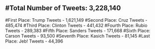 #Total Number of Tweets: 3,228,140 
---
#First Place: Trump Tweets - 1,621,149
#Second Place: Cruz Tweets - 485,474
#Third Place: Clinton Tweets - 441,432
#Fourth Place: Rubio Tweets - 289,383
#Fifth Place: Sanders Tweets - 171,668
#Sixth Place: Carson Tweets - 93,500
#Seventh Place: Kasich Tweets - 81,145
#Last Place: Jeb! Tweets - 44,396

